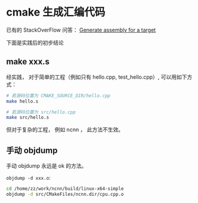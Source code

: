 # cmake 生成汇编代码

已有的 StackOverFlow 问答：
[Generate assembly for a target](https://stackoverflow.com/questions/12965019/generate-assembly-for-a-target)

下面是实践后的初步结论

## make xxx.s
经实践， 对于简单的工程（例如只有 hello.cpp, test_hello.cpp）, 可以用如下方式：
```bash
# 若源码位置为 CMAKE_SOURCE_DIR/hello.cpp
make hello.s

# 若源码位置为 src/hello.cpp
make src/hello.s
```

但对于复杂的工程， 例如 ncnn ， 此方法不生效。


## 手动 objdump
手动 objdump 永远是 ok 的方法。

`objdump -d xxx.o`:

```bash
cd /home/zz/work/ncnn/build/linux-x64-simple
objdump -d src/CMakeFiles/ncnn.dir/cpu.cpp.o
```


